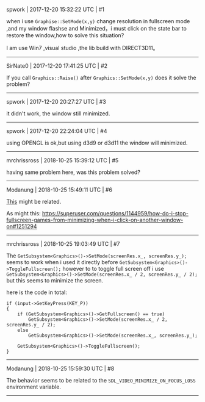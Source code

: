 spwork | 2017-12-20 15:32:22 UTC | #1

when i use `Graphise::SetMode(x,y)` change resolution in fullscreen mode ,and my window flashse and Minimized，i must click on the state bar to restore the window,how to solve this situation?

I am use Win7 ,visual studio ,the lib build with DIRECT3D11。

-------------------------

SirNate0 | 2017-12-20 17:41:25 UTC | #2

If you call `Graphics::Raise()` after `Graphics::SetMode(x,y)` does it solve the problem?

-------------------------

spwork | 2017-12-20 20:27:27 UTC | #3

it didn't work, the window still minimized.

-------------------------

spwork | 2017-12-20 22:24:04 UTC | #4

using OPENGL is ok,but using d3d9 or d3d11 the window will minimized.

-------------------------

mrchrissross | 2018-10-25 15:39:12 UTC | #5

having same problem here, was this problem solved?

-------------------------

Modanung | 2018-10-25 15:49:11 UTC | #6

[This](https://www.sevenforums.com/gaming/204444-full-screen-games-minimizing-without-any-reason.html) might be related.

As might this:
https://superuser.com/questions/1144959/how-do-i-stop-fullscreen-games-from-minimizing-when-i-click-on-another-window-on#1251294

-------------------------

mrchrissross | 2018-10-25 19:03:49 UTC | #7

The `GetSubsystem<Graphics>()->SetMode(screenRes.x_, screenRes.y_);`  seems to work when i used it directly before `GetSubsystem<Graphics>()->ToggleFullscreen();` however to to toggle full screen off i use `GetSubsystem<Graphics>()->SetMode(screenRes.x_ / 2, screenRes.y_ / 2);` but this seems to minimize the screen.

here is the code in total:
```
if (input->GetKeyPress(KEY_P))
{ 
    if (GetSubsystem<Graphics>()->GetFullscreen() == true)
        GetSubsystem<Graphics>()->SetMode(screenRes.x_ / 2, screenRes.y_ / 2);
    else
        GetSubsystem<Graphics>()->SetMode(screenRes.x_, screenRes.y_);

    GetSubsystem<Graphics>()->ToggleFullscreen();
}
```

-------------------------

Modanung | 2018-10-25 15:59:30 UTC | #8

The behavior seems to be related to the `SDL_VIDEO_MINIMIZE_ON_FOCUS_LOSS` environment variable.

-------------------------

